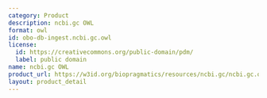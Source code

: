 ```yaml
---
category: Product
description: ncbi.gc OWL
format: owl
id: obo-db-ingest.ncbi.gc.owl
license:
  id: https://creativecommons.org/public-domain/pdm/
  label: public domain
name: ncbi.gc OWL
product_url: https://w3id.org/biopragmatics/resources/ncbi.gc/ncbi.gc.owl
layout: product_detail
---
```

